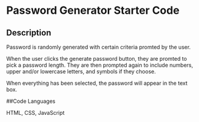 # Password Generator Starter Code

## Description
Password is randomly generated with certain criteria promted by the user.

When the user clicks the generate password button, they are promted to pick a password length. They are then prompted again to include numbers, upper and/or lowercase letters, and symbols if they choose.

When everything has been selected, the password will appear in the text box.

##Code Languages

HTML, CSS, JavaScript